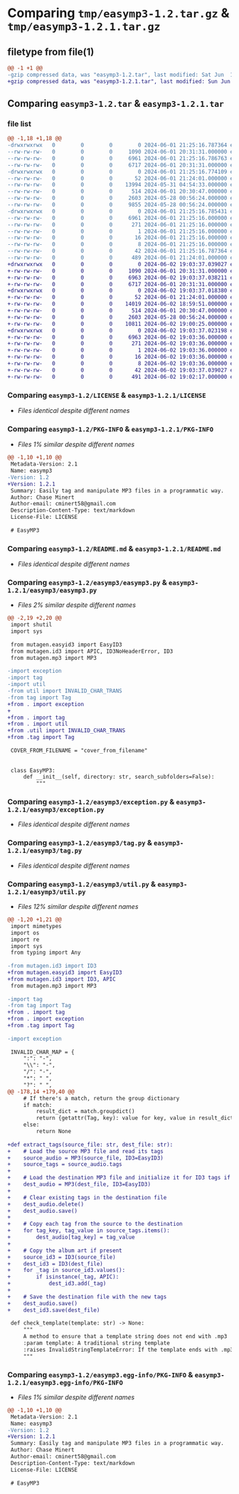 # Comparing `tmp/easymp3-1.2.tar.gz` & `tmp/easymp3-1.2.1.tar.gz`

## filetype from file(1)

```diff
@@ -1 +1 @@
-gzip compressed data, was "easymp3-1.2.tar", last modified: Sat Jun  1 21:25:16 2024, max compression
+gzip compressed data, was "easymp3-1.2.1.tar", last modified: Sun Jun  2 19:03:37 2024, max compression
```

## Comparing `easymp3-1.2.tar` & `easymp3-1.2.1.tar`

### file list

```diff
@@ -1,18 +1,18 @@
-drwxrwxrwx   0        0        0        0 2024-06-01 21:25:16.787364 easymp3-1.2/
--rw-rw-rw-   0        0        0     1090 2024-06-01 20:31:31.000000 easymp3-1.2/LICENSE
--rw-rw-rw-   0        0        0     6961 2024-06-01 21:25:16.786763 easymp3-1.2/PKG-INFO
--rw-rw-rw-   0        0        0     6717 2024-06-01 20:31:31.000000 easymp3-1.2/README.md
-drwxrwxrwx   0        0        0        0 2024-06-01 21:25:16.774109 easymp3-1.2/easymp3/
--rw-rw-rw-   0        0        0       52 2024-06-01 21:24:01.000000 easymp3-1.2/easymp3/__init__.py
--rw-rw-rw-   0        0        0    13994 2024-05-31 04:54:33.000000 easymp3-1.2/easymp3/easymp3.py
--rw-rw-rw-   0        0        0      514 2024-06-01 20:30:47.000000 easymp3-1.2/easymp3/exception.py
--rw-rw-rw-   0        0        0     2603 2024-05-28 00:56:24.000000 easymp3-1.2/easymp3/tag.py
--rw-rw-rw-   0        0        0     9855 2024-05-28 00:56:24.000000 easymp3-1.2/easymp3/util.py
-drwxrwxrwx   0        0        0        0 2024-06-01 21:25:16.785431 easymp3-1.2/easymp3.egg-info/
--rw-rw-rw-   0        0        0     6961 2024-06-01 21:25:16.000000 easymp3-1.2/easymp3.egg-info/PKG-INFO
--rw-rw-rw-   0        0        0      271 2024-06-01 21:25:16.000000 easymp3-1.2/easymp3.egg-info/SOURCES.txt
--rw-rw-rw-   0        0        0        1 2024-06-01 21:25:16.000000 easymp3-1.2/easymp3.egg-info/dependency_links.txt
--rw-rw-rw-   0        0        0       16 2024-06-01 21:25:16.000000 easymp3-1.2/easymp3.egg-info/requires.txt
--rw-rw-rw-   0        0        0        8 2024-06-01 21:25:16.000000 easymp3-1.2/easymp3.egg-info/top_level.txt
--rw-rw-rw-   0        0        0       42 2024-06-01 21:25:16.787364 easymp3-1.2/setup.cfg
--rw-rw-rw-   0        0        0      489 2024-06-01 21:24:01.000000 easymp3-1.2/setup.py
+drwxrwxrwx   0        0        0        0 2024-06-02 19:03:37.039027 easymp3-1.2.1/
+-rw-rw-rw-   0        0        0     1090 2024-06-01 20:31:31.000000 easymp3-1.2.1/LICENSE
+-rw-rw-rw-   0        0        0     6963 2024-06-02 19:03:37.038211 easymp3-1.2.1/PKG-INFO
+-rw-rw-rw-   0        0        0     6717 2024-06-01 20:31:31.000000 easymp3-1.2.1/README.md
+drwxrwxrwx   0        0        0        0 2024-06-02 19:03:37.018380 easymp3-1.2.1/easymp3/
+-rw-rw-rw-   0        0        0       52 2024-06-01 21:24:01.000000 easymp3-1.2.1/easymp3/__init__.py
+-rw-rw-rw-   0        0        0    14019 2024-06-02 18:59:51.000000 easymp3-1.2.1/easymp3/easymp3.py
+-rw-rw-rw-   0        0        0      514 2024-06-01 20:30:47.000000 easymp3-1.2.1/easymp3/exception.py
+-rw-rw-rw-   0        0        0     2603 2024-05-28 00:56:24.000000 easymp3-1.2.1/easymp3/tag.py
+-rw-rw-rw-   0        0        0    10811 2024-06-02 19:00:25.000000 easymp3-1.2.1/easymp3/util.py
+drwxrwxrwx   0        0        0        0 2024-06-02 19:03:37.023198 easymp3-1.2.1/easymp3.egg-info/
+-rw-rw-rw-   0        0        0     6963 2024-06-02 19:03:36.000000 easymp3-1.2.1/easymp3.egg-info/PKG-INFO
+-rw-rw-rw-   0        0        0      271 2024-06-02 19:03:36.000000 easymp3-1.2.1/easymp3.egg-info/SOURCES.txt
+-rw-rw-rw-   0        0        0        1 2024-06-02 19:03:36.000000 easymp3-1.2.1/easymp3.egg-info/dependency_links.txt
+-rw-rw-rw-   0        0        0       16 2024-06-02 19:03:36.000000 easymp3-1.2.1/easymp3.egg-info/requires.txt
+-rw-rw-rw-   0        0        0        8 2024-06-02 19:03:36.000000 easymp3-1.2.1/easymp3.egg-info/top_level.txt
+-rw-rw-rw-   0        0        0       42 2024-06-02 19:03:37.039027 easymp3-1.2.1/setup.cfg
+-rw-rw-rw-   0        0        0      491 2024-06-02 19:02:17.000000 easymp3-1.2.1/setup.py
```

### Comparing `easymp3-1.2/LICENSE` & `easymp3-1.2.1/LICENSE`

 * *Files identical despite different names*

### Comparing `easymp3-1.2/PKG-INFO` & `easymp3-1.2.1/PKG-INFO`

 * *Files 1% similar despite different names*

```diff
@@ -1,10 +1,10 @@
 Metadata-Version: 2.1
 Name: easymp3
-Version: 1.2
+Version: 1.2.1
 Summary: Easily tag and manipulate MP3 files in a programmatic way.
 Author: Chase Minert
 Author-email: cminert58@gmail.com
 Description-Content-Type: text/markdown
 License-File: LICENSE
 
 # EasyMP3
```

### Comparing `easymp3-1.2/README.md` & `easymp3-1.2.1/README.md`

 * *Files identical despite different names*

### Comparing `easymp3-1.2/easymp3/easymp3.py` & `easymp3-1.2.1/easymp3/easymp3.py`

 * *Files 2% similar despite different names*

```diff
@@ -2,19 +2,20 @@
 import shutil
 import sys
 
 from mutagen.easyid3 import EasyID3
 from mutagen.id3 import APIC, ID3NoHeaderError, ID3
 from mutagen.mp3 import MP3
 
-import exception
-import tag
-import util
-from util import INVALID_CHAR_TRANS
-from tag import Tag
+from . import exception
+
+from . import tag
+from . import util
+from .util import INVALID_CHAR_TRANS
+from .tag import Tag
 
 COVER_FROM_FILENAME = "cover_from_filename"
 
 
 class EasyMP3:
     def __init__(self, directory: str, search_subfolders=False):
         """
```

### Comparing `easymp3-1.2/easymp3/exception.py` & `easymp3-1.2.1/easymp3/exception.py`

 * *Files identical despite different names*

### Comparing `easymp3-1.2/easymp3/tag.py` & `easymp3-1.2.1/easymp3/tag.py`

 * *Files identical despite different names*

### Comparing `easymp3-1.2/easymp3/util.py` & `easymp3-1.2.1/easymp3/util.py`

 * *Files 12% similar despite different names*

```diff
@@ -1,20 +1,21 @@
 import mimetypes
 import os
 import re
 import sys
 from typing import Any
 
-from mutagen.id3 import ID3
+from mutagen.easyid3 import EasyID3
+from mutagen.id3 import ID3, APIC
 from mutagen.mp3 import MP3
 
-import tag
-from tag import Tag
+from . import tag
+from . import exception
+from .tag import Tag
 
-import exception
 
 INVALID_CHAR_MAP = {
     ":": "-",
     "\\": "-",
     "/": "-",
     "*": " ",
     "?": " ",
@@ -178,14 +179,40 @@
     # If there's a match, return the group dictionary
     if match:
         result_dict = match.groupdict()
         return {getattr(Tag, key): value for key, value in result_dict.items()}
     else:
         return None
 
+def extract_tags(source_file: str, dest_file: str):
+    # Load the source MP3 file and read its tags
+    source_audio = MP3(source_file, ID3=EasyID3)
+    source_tags = source_audio.tags
+
+    # Load the destination MP3 file and initialize it for ID3 tags if not already present
+    dest_audio = MP3(dest_file, ID3=EasyID3)
+
+    # Clear existing tags in the destination file
+    dest_audio.delete()
+    dest_audio.save()
+
+    # Copy each tag from the source to the destination
+    for tag_key, tag_value in source_tags.items():
+        dest_audio[tag_key] = tag_value
+
+    # Copy the album art if present
+    source_id3 = ID3(source_file)
+    dest_id3 = ID3(dest_file)
+    for _tag in source_id3.values():
+        if isinstance(_tag, APIC):
+            dest_id3.add(_tag)
+
+    # Save the destination file with the new tags
+    dest_audio.save()
+    dest_id3.save(dest_file)
 
 def check_template(template: str) -> None:
     """
     A method to ensure that a template string does not end with .mp3
     :param template: A traditional string template
     :raises InvalidStringTemplateError: If the template ends with .mp3
     """
```

### Comparing `easymp3-1.2/easymp3.egg-info/PKG-INFO` & `easymp3-1.2.1/easymp3.egg-info/PKG-INFO`

 * *Files 1% similar despite different names*

```diff
@@ -1,10 +1,10 @@
 Metadata-Version: 2.1
 Name: easymp3
-Version: 1.2
+Version: 1.2.1
 Summary: Easily tag and manipulate MP3 files in a programmatic way.
 Author: Chase Minert
 Author-email: cminert58@gmail.com
 Description-Content-Type: text/markdown
 License-File: LICENSE
 
 # EasyMP3
```

